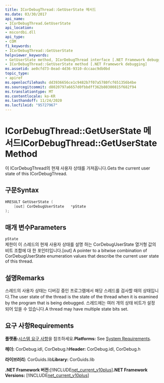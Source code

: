 ```yaml
---
title: ICorDebugThread::GetUserState 메서드
ms.date: 03/30/2017
api_name:
- ICorDebugThread.GetUserState
api_location:
- mscordbi.dll
api_type:
- COM
f1_keywords:
- ICorDebugThread::GetUserState
helpviewer_keywords:
- GetUserState method, ICorDebugThread interface [.NET Framework debugging]
- ICorDebugThread::GetUserState method [.NET Framework debugging]
ms.assetid: ae0cfd73-8ead-4d36-9310-dccaac9db0bd
topic_type:
- apiref
ms.openlocfilehash: dd3936656ce1c9482b7f07a5780fcf651356b4be
ms.sourcegitcommit: d8020797a6657d0fbbdff362b80300815f682f94
ms.translationtype: MT
ms.contentlocale: ko-KR
ms.lasthandoff: 11/24/2020
ms.locfileid: "95727967"
---
```

# <a name="icordebugthreadgetuserstate-method"></a><span data-ttu-id="c9e5a-102">ICorDebugThread::GetUserState 메서드</span><span class="sxs-lookup"><span data-stu-id="c9e5a-102">ICorDebugThread::GetUserState Method</span></span>

<span data-ttu-id="c9e5a-103">이 ICorDebugThread의 현재 사용자 상태를 가져옵니다.</span><span class="sxs-lookup"><span data-stu-id="c9e5a-103">Gets the current user state of this ICorDebugThread.</span></span>  
  
## <a name="syntax"></a><span data-ttu-id="c9e5a-104">구문</span><span class="sxs-lookup"><span data-stu-id="c9e5a-104">Syntax</span></span>  
  
```cpp  
HRESULT GetUserState (  
    [out] CorDebugUserState   *pState  
);  
```  
  
## <a name="parameters"></a><span data-ttu-id="c9e5a-105">매개 변수</span><span class="sxs-lookup"><span data-stu-id="c9e5a-105">Parameters</span></span>  

 `pState`  
 <span data-ttu-id="c9e5a-106">제한이 이 스레드의 현재 사용자 상태를 설명 하는 CorDebugUserState 열거형 값의 비트 조합에 대 한 포인터입니다.</span><span class="sxs-lookup"><span data-stu-id="c9e5a-106">[out] A pointer to a bitwise combination of CorDebugUserState enumeration values that describe the current user state of this thread.</span></span>  
  
## <a name="remarks"></a><span data-ttu-id="c9e5a-107">설명</span><span class="sxs-lookup"><span data-stu-id="c9e5a-107">Remarks</span></span>  

 <span data-ttu-id="c9e5a-108">스레드의 사용자 상태는 디버깅 중인 프로그램에서 해당 스레드를 검사할 때의 상태입니다.</span><span class="sxs-lookup"><span data-stu-id="c9e5a-108">The user state of the thread is the state of the thread when it is examined by the program that is being debugged.</span></span> <span data-ttu-id="c9e5a-109">스레드에는 여러 개의 상태 비트가 설정 되어 있을 수 있습니다.</span><span class="sxs-lookup"><span data-stu-id="c9e5a-109">A thread may have multiple state bits set.</span></span>  
  
## <a name="requirements"></a><span data-ttu-id="c9e5a-110">요구 사항</span><span class="sxs-lookup"><span data-stu-id="c9e5a-110">Requirements</span></span>  

 <span data-ttu-id="c9e5a-111">**플랫폼:**[시스템 요구 사항](../../get-started/system-requirements.md)을 참조하세요.</span><span class="sxs-lookup"><span data-stu-id="c9e5a-111">**Platforms:** See [System Requirements](../../get-started/system-requirements.md).</span></span>  
  
 <span data-ttu-id="c9e5a-112">**헤더:** CorDebug.idl, CorDebug.h</span><span class="sxs-lookup"><span data-stu-id="c9e5a-112">**Header:** CorDebug.idl, CorDebug.h</span></span>  
  
 <span data-ttu-id="c9e5a-113">**라이브러리:** CorGuids.lib</span><span class="sxs-lookup"><span data-stu-id="c9e5a-113">**Library:** CorGuids.lib</span></span>  
  
 <span data-ttu-id="c9e5a-114">**.NET Framework 버전:**[!INCLUDE[net_current_v10plus](../../../../includes/net-current-v10plus-md.md)]</span><span class="sxs-lookup"><span data-stu-id="c9e5a-114">**.NET Framework Versions:** [!INCLUDE[net_current_v10plus](../../../../includes/net-current-v10plus-md.md)]</span></span>
